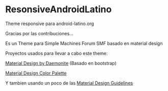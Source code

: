 # ResonsiveAndroidLatino
Theme responsive para android-latino.org

Gracias por las contribuciones...

Es un Theme para Simple Machines Forum SMF basado en material design

Proyectos usados para llevar a cabo este theme:

[Material Design by Daemonite](https://github.com/Daemonite/material) (Basado en bootstrap)

[Material Design Color Palette](https://github.com/zavoloklom/material-design-color-palette)

Y tambien usando un poco de las [Material Design Guidelines](https://www.google.com/design/spec/material-design/introduction.html)
